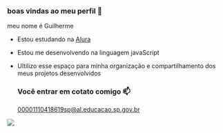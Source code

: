 ### boas vindas ao meu perfil 💙

meu nome é Guilherme

- Estou estudando na [Alura](https://www.alura.com.br)
- Estou me desenvolvendo na linguagem javaScript
- Ultilizo esse espaço para minha organização e compartilhamento dos meus projetos desenvolvidos

  ### Você entrar em cotato comigo 📫

  00001110418619sp@al.educacao.sp.gov.br



![](https://media1.tenor.com/m/6HdySNL-OGEAAAAC/peace-out-peace-sign.gif)
